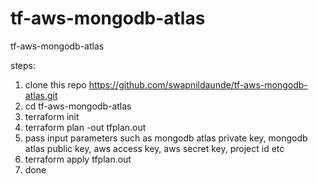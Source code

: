 # tf-aws-mongodb-atlas
tf-aws-mongodb-atlas

steps:
1. clone this repo https://github.com/swapnildaunde/tf-aws-mongodb-atlas.git
2. cd tf-aws-mongodb-atlas
3. terraform init  
4. terraform plan -out tfplan.out
5. pass input parameters such as mongodb atlas private key, mongodb atlas public key, aws access key, aws secret key, project id etc
6. terraform apply tfplan.out
7. done

